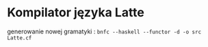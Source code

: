 # Kompilator języka Latte

generowanie nowej gramatyki : 
`bnfc --haskell --functor -d -o src Latte.cf`


